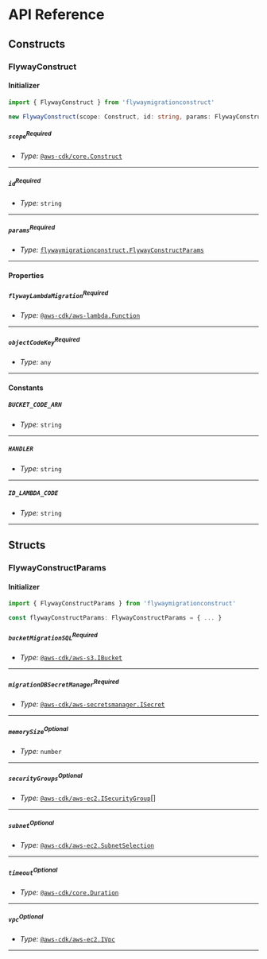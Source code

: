 # API Reference <a name="API Reference"></a>

## Constructs <a name="Constructs"></a>

### FlywayConstruct <a name="flywaymigrationconstruct.FlywayConstruct"></a>

#### Initializer <a name="flywaymigrationconstruct.FlywayConstruct.Initializer"></a>

```typescript
import { FlywayConstruct } from 'flywaymigrationconstruct'

new FlywayConstruct(scope: Construct, id: string, params: FlywayConstructParams)
```

##### `scope`<sup>Required</sup> <a name="flywaymigrationconstruct.FlywayConstruct.parameter.scope"></a>

- *Type:* [`@aws-cdk/core.Construct`](#@aws-cdk/core.Construct)

---

##### `id`<sup>Required</sup> <a name="flywaymigrationconstruct.FlywayConstruct.parameter.id"></a>

- *Type:* `string`

---

##### `params`<sup>Required</sup> <a name="flywaymigrationconstruct.FlywayConstruct.parameter.params"></a>

- *Type:* [`flywaymigrationconstruct.FlywayConstructParams`](#flywaymigrationconstruct.FlywayConstructParams)

---



#### Properties <a name="Properties"></a>

##### `flywayLambdaMigration`<sup>Required</sup> <a name="flywaymigrationconstruct.FlywayConstruct.property.flywayLambdaMigration"></a>

- *Type:* [`@aws-cdk/aws-lambda.Function`](#@aws-cdk/aws-lambda.Function)

---

##### `objectCodeKey`<sup>Required</sup> <a name="flywaymigrationconstruct.FlywayConstruct.property.objectCodeKey"></a>

- *Type:* `any`

---

#### Constants <a name="Constants"></a>

##### `BUCKET_CODE_ARN` <a name="flywaymigrationconstruct.FlywayConstruct.property.BUCKET_CODE_ARN"></a>

- *Type:* `string`

---

##### `HANDLER` <a name="flywaymigrationconstruct.FlywayConstruct.property.HANDLER"></a>

- *Type:* `string`

---

##### `ID_LAMBDA_CODE` <a name="flywaymigrationconstruct.FlywayConstruct.property.ID_LAMBDA_CODE"></a>

- *Type:* `string`

---

## Structs <a name="Structs"></a>

### FlywayConstructParams <a name="flywaymigrationconstruct.FlywayConstructParams"></a>

#### Initializer <a name="[object Object].Initializer"></a>

```typescript
import { FlywayConstructParams } from 'flywaymigrationconstruct'

const flywayConstructParams: FlywayConstructParams = { ... }
```

##### `bucketMigrationSQL`<sup>Required</sup> <a name="flywaymigrationconstruct.FlywayConstructParams.property.bucketMigrationSQL"></a>

- *Type:* [`@aws-cdk/aws-s3.IBucket`](#@aws-cdk/aws-s3.IBucket)

---

##### `migrationDBSecretManager`<sup>Required</sup> <a name="flywaymigrationconstruct.FlywayConstructParams.property.migrationDBSecretManager"></a>

- *Type:* [`@aws-cdk/aws-secretsmanager.ISecret`](#@aws-cdk/aws-secretsmanager.ISecret)

---

##### `memorySize`<sup>Optional</sup> <a name="flywaymigrationconstruct.FlywayConstructParams.property.memorySize"></a>

- *Type:* `number`

---

##### `securityGroups`<sup>Optional</sup> <a name="flywaymigrationconstruct.FlywayConstructParams.property.securityGroups"></a>

- *Type:* [`@aws-cdk/aws-ec2.ISecurityGroup`](#@aws-cdk/aws-ec2.ISecurityGroup)[]

---

##### `subnet`<sup>Optional</sup> <a name="flywaymigrationconstruct.FlywayConstructParams.property.subnet"></a>

- *Type:* [`@aws-cdk/aws-ec2.SubnetSelection`](#@aws-cdk/aws-ec2.SubnetSelection)

---

##### `timeout`<sup>Optional</sup> <a name="flywaymigrationconstruct.FlywayConstructParams.property.timeout"></a>

- *Type:* [`@aws-cdk/core.Duration`](#@aws-cdk/core.Duration)

---

##### `vpc`<sup>Optional</sup> <a name="flywaymigrationconstruct.FlywayConstructParams.property.vpc"></a>

- *Type:* [`@aws-cdk/aws-ec2.IVpc`](#@aws-cdk/aws-ec2.IVpc)

---



